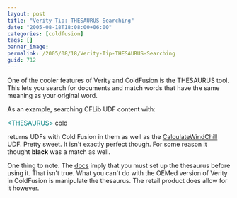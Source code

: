 ```yaml
---
layout: post
title: "Verity Tip: THESAURUS Searching"
date: "2005-08-18T18:08:00+06:00"
categories: [coldfusion]
tags: []
banner_image: 
permalink: /2005/08/18/Verity-Tip-THESAURUS-Searching
guid: 712
---
```


One of the cooler features of Verity and ColdFusion is the THESAURUS tool. This lets you search for documents and match words that have the same meaning as your original word.

As an example, searching CFLib UDF content with:

<div class="code"><FONT COLOR=TEAL>&lt;THESAURUS&gt;</FONT> cold</div>

returns UDFs with Cold Fusion in them as well as the <a href="http://www.cflib.org/udf.cfm?id=167">CalculateWindChill</a> UDF. Pretty sweet. It isn't exactly perfect though. For some reason it thought <b>black</b> was a match as well. 

One thing to note. The <a href="http://livedocs.macromedia.com/coldfusion/7/htmldocs/wwhelp/wwhimpl/common/html/wwhelp.htm?context=ColdFusion_Documentation&file=00001328.htm">docs</a> imply that you must set up the thesaurus before using it. That isn't true. What you can't do with the OEMed version of Verity in ColdFusion is manipulate the thesaurus. The retail product does allow for it however.